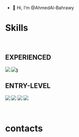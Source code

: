 - 👋 Hi, I’m @AhmedAl-Bahrawy

<!---
AhmedAl-Bahrawy/AhmedAl-Bahrawy is a ✨ special ✨ repository because its `README.md` (this file) appears on your GitHub profile.
You can click the Preview link to take a look at your changes.
--->
<p align="center">
  
# Skills

</br>

<b>EXPERIENCED<b>
 ---
![](https://github.com/meemknight/photos/blob/master/python.png)
![](https://github.com/meemknight/photos/blob/master/photoshop.png))
</br>
  

<b>ENTRY-LEVEL<b>
---
![](https://github.com/meemknight/photos/blob/master/linux.png)
![](https://github.com/meemknight/photos/blob/master/windows.png)
![](https://github.com/meemknight/photos/blob/master/visualStudio.png)
![](https://github.com/meemknight/photos/blob/master/unity.png)
  
</p>

</br>

# contacts

</br>

 
  

  
